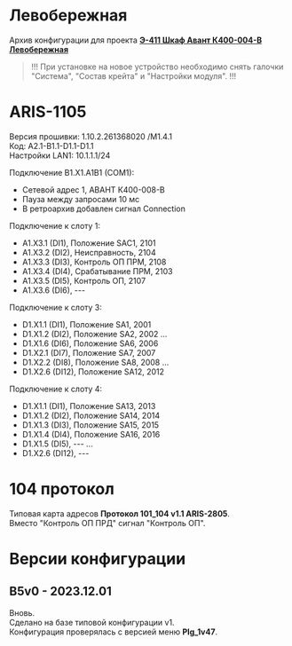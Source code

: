 ﻿Левобережная
============

Архив конфигурации для проекта **[Э-411 Шкаф Авант К400-004-В Левобережная](Э-411_Шкаф_Авант_К400-004-В_Левобережная.pdf)**

> !!! При установке на новое устройство необходимо снять галочки "Система", "Состав крейта" и "Настройки модуля". !!!


# ARIS-1105

Версия прошивки: 1.10.2.261368020 /M1.4.1  
Код: A2.1-B1.1-D1.1-D1.1  
Настройки LAN1: 10.1.1.1/24

Подключение B1.X1.A1B1 (COM1):
- Сетевой адрес 1, АВАНТ К400-008-В
- Пауза между запросами 10 мс
- В ретроархив добавлен сигнал Connection

Подключение к слоту 1:
- A1.X3.1 (DI1), Положение SAC1,   2101
- A1.X3.2 (DI2), Неисправность,    2104
- A1.X3.3 (DI3), Контроль ОП ПРМ,  2108
- A1.X3.4 (DI4), Срабатывание ПРМ, 2103
- A1.X3.5 (DI5), Контроль ОП,      2107
- A1.X3.6 (DI6), ---

Подключение к слоту 3:
- D1.X1.1 (DI1),  Положение SA1,   2001
- D1.X1.2 (DI2),  Положение SA2,   2002
...
- D1.X1.6 (DI6),  Положение SA6,   2006
- D1.X2.1 (DI7),  Положение SA7,   2007
- D1.X2.2 (DI8),  Положение SA8,   2008
...
- D1.X2.6 (DI12),  Положение SA12, 2012

Подключение к слоту 4:
- D1.X1.1 (DI1),  Положение SA13,  2013
- D1.X1.2 (DI2),  Положение SA14,  2014
- D1.X1.3 (DI3),  Положение SA15,  2015
- D1.X1.4 (DI4),  Положение SA16,  2016
- D1.X1.5 (DI5),  ---
...
- D1.X2.6 (DI12), ---


# 104 протокол

Типовая карта адресов **Протокол 101_104 v1.1 ARIS-2805**.  
Вместо "Контроль ОП ПРД" сигнал "Контроль ОП".


# Версии конфигурации

## B5v0 - 2023.12.01

Вновь.  
Сделано на базе типовой конфигурации v1.  
Конфигурация проверялась с версией меню **PIg_1v47**.

